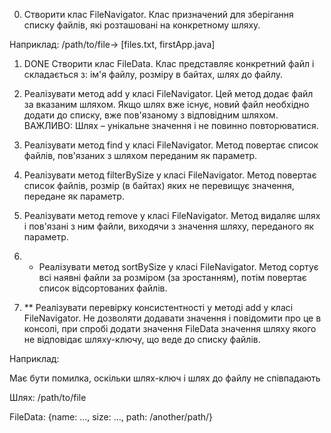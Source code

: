 0. Створити клас FileNavigator. Клас призначений для зберігання списку файлів,
   які розташовані на конкретному шляху.

Наприклад: /path/to/file-> [files.txt, firstApp.java]



1. DONE Створити клас FileData. Клас представляє конкретний файл і складається з:
   ім'я файлу, розміру в байтах, шлях до файлу.



2. Реалізувати метод add у класі FileNavigator. Цей метод додає файл за вказаним шляхом.
   Якщо шлях вже існує, новий файл необхідно додати до списку, вже пов'язаному з відповідним шляхом.
   ВАЖЛИВО: Шлях – унікальне значення і не повинно повторюватися.



3. Реалізувати метод find у класі FileNavigator. Метод повертає список файлів, пов'язаних з шляхом переданим як параметр.



4. Реалізувати метод filterBySize у класі FileNavigator. Метод повертає список файлів, розмір (в байтах)
   яких не перевищує значення, передане як параметр.



5. Реалізувати метод remove у класі FileNavigator. Метод видаляє шлях і пов'язані з ним файли,
   виходячи з значення шляху, переданого як параметр.



6. * Реалізувати метод sortBySize у класі FileNavigator. Метод сортує всі наявні файли за розміром
     (за зростанням), потім повертає список відсортованих файлів.



7. ** Реалізувати перевірку консистентності у методі add у класі FileNavigator.
   Не дозволяти додавати значення і повідомити про це в консолі, при спробі додати значення FileData
   значення шляху якого не відповідає шляху-ключу, що веде до списку файлів.

Наприклад:

Має бути помилка, оскільки шлях-ключ і шлях до файлу не співпадають

Шлях: /path/to/file

FileData: {name: ..., size: ..., path: /another/path/}